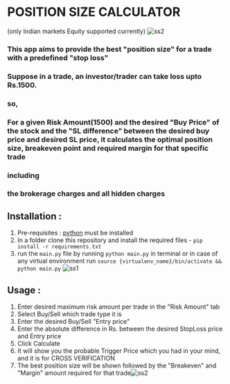 # POSITION SIZE CALCULATOR

(only Indian markets Equity supported currently)
![ss2](https://user-images.githubusercontent.com/37045880/203510840-a0f33f59-83c8-4428-8d56-03e673b0227e.png)

### This app aims to provide the best "position size" for a trade with a predefined "stop loss"

### Suppose in a trade, an investor/trader can take loss upto Rs.1500.

### so,

### For a given Risk Amount(1500) and the desired "Buy Price" of the stock and the "SL difference" between the desired buy price and desired SL price, it calculates the optimal position size, breakeven point and required margin for that specific trade

### including

### the brokerage charges and all hidden charges

## Installation :

1. Pre-requisites : [python](https://www.python.org/downloads/) must be installed
2. In a folder clone this repository and install the required files - `pip install -r requirements.txt`
3. run the `main.py` file by running `python main.py` in terminal or in case of any virtual environment run `source {virtualenv_name}/bin/activate && python main.py`
![ss1](https://user-images.githubusercontent.com/37045880/203510385-396ad955-1240-4659-9aeb-ccf4030191ac.png)

## Usage :

1. Enter desired maximum risk amount per trade in the "Risk Amount" tab
2. Select Buy/Sell which trade type it is
3. Enter the desired Buy/Sell "Entry price"
4. Enter the absolute difference in Rs. between the desired StopLoss price and Entry price
5. Click Calculate
6. It will show you the probable Trigger Price which you had in your mind, and it is for CROSS VERIFICATION
7. The best position size will be shown followed by the "Breakeven" and "Margin" amount required for that trade![ss2](https://user-images.githubusercontent.com/37045880/203510695-b1ef9e67-e0d6-4ad8-8ea6-630acdfcc56b.png)

